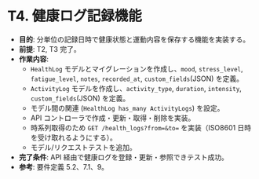 # T4. 健康ログ記録機能

- **目的**: 分単位の記録日時で健康状態と運動内容を保存する機能を実装する。
- **前提**: T2, T3 完了。
- **作業内容**:
  - `HealthLog` モデルとマイグレーションを作成し、`mood`, `stress_level`, `fatigue_level`, `notes`, `recorded_at`, `custom_fields`(JSON) を定義。
  - `ActivityLog` モデルを作成し、`activity_type`, `duration`, `intensity`, `custom_fields`(JSON) を定義。
  - モデル間の関連 (`HealthLog has_many ActivityLogs`) を設定。
  - API コントローラで作成・更新・取得・削除を実装。
  - 時系列取得のため `GET /health_logs?from=&to=` を実装（ISO8601 日時を受け取れるようにする）。
  - モデル/リクエストテストを追加。
- **完了条件**: API 経由で健康ログを登録・更新・参照できテスト成功。
- **参考**: 要件定義 5.2、7.1、9。
